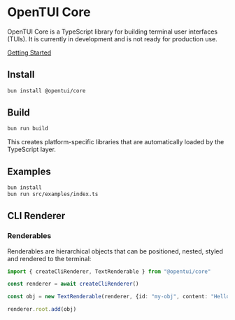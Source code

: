 # OpenTUI Core

OpenTUI Core is a TypeScript library for building terminal user interfaces (TUIs). It is currently in
development and is not ready for production use.

[Getting Started](docs/getting-started.md)

## Install

```bash
bun install @opentui/core
```

## Build

```bash
bun run build
```

This creates platform-specific libraries that are automatically loaded by the TypeScript layer.

## Examples

```bash
bun install
bun run src/examples/index.ts
```

## CLI Renderer

### Renderables

Renderables are hierarchical objects that can be positioned, nested, styled and rendered to the terminal:

```typescript
import { createCliRenderer, TextRenderable } from "@opentui/core"

const renderer = await createCliRenderer()

const obj = new TextRenderable(renderer, {id: "my-obj", content: "Hello, world!" })

renderer.root.add(obj)
```

